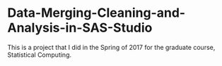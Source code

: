 # Data-Merging-Cleaning-and-Analysis-in-SAS-Studio
This is a project that I did in the Spring of 2017 for the graduate course, Statistical Computing. 
